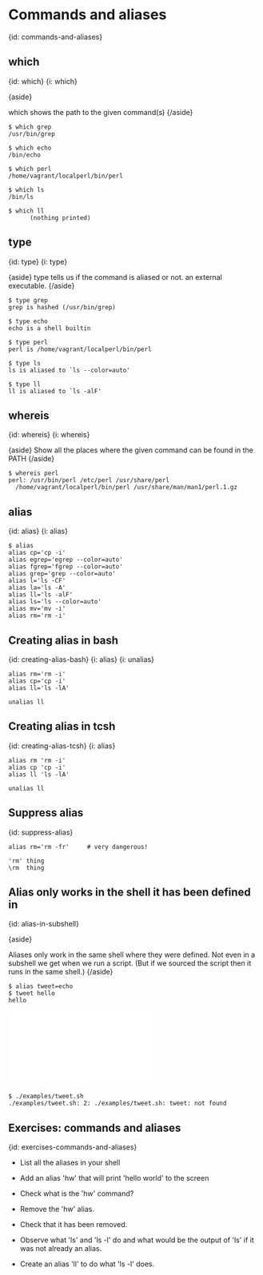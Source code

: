 # Commands and aliases
{id: commands-and-aliases}

## which
{id: which}
{i: which}

{aside}

which shows the path to the given command(s)
{/aside}

```
$ which grep
/usr/bin/grep

$ which echo
/bin/echo

$ which perl
/home/vagrant/localperl/bin/perl

$ which ls
/bin/ls

$ which ll
      (nothing printed)
```


## type
{id: type}
{i: type}

{aside}
type tells us if the command is aliased or not. an external executable.
{/aside}


```
$ type grep
grep is hashed (/usr/bin/grep)

$ type echo
echo is a shell builtin

$ type perl
perl is /home/vagrant/localperl/bin/perl

$ type ls
ls is aliased to `ls --color=auto'

$ type ll
ll is aliased to `ls -alF'
```


## whereis
{id: whereis}
{i: whereis}

{aside}
Show all the places where the given command can be found in the PATH
{/aside}


```
$ whereis perl
perl: /usr/bin/perl /etc/perl /usr/share/perl
  /home/vagrant/localperl/bin/perl /usr/share/man/man1/perl.1.gz
```


## alias
{id: alias}
{i: alias}

```
$ alias
alias cp='cp -i'
alias egrep='egrep --color=auto'
alias fgrep='fgrep --color=auto'
alias grep='grep --color=auto'
alias l='ls -CF'
alias la='ls -A'
alias ll='ls -alF'
alias ls='ls --color=auto'
alias mv='mv -i'
alias rm='rm -i'
```


## Creating alias in bash
{id: creating-alias-bash}
{i: alias}
{i: unalias}

```
alias rm='rm -i'
alias cp='cp -i'
alias ll='ls -lA'

unalias ll
```


## Creating alias in tcsh
{id: creating-alias-tcsh}
{i: alias}

```
alias rm 'rm -i'
alias cp 'cp -i'
alias ll 'ls -lA'

unalias ll
```


## Suppress alias
{id: suppress-alias}

```
alias rm='rm -fr'     # very dangerous!

'rm' thing
\rm  thing
```



## Alias only works in the shell it has been defined in
{id: alias-in-subshell}

{aside}

Aliases only work in the same shell where they were defined. Not even in a subshell
we get when we run a script. (But if we sourced the script then it runs in the same shell.)
{/aside}

```
$ alias tweet=echo
$ tweet hello
hello
```
![](examples/tweet.sh)

```
$ ./examples/tweet.sh 
./examples/tweet.sh: 2: ./examples/tweet.sh: tweet: not found
```


## Exercises: commands and aliases
{id: exercises-commands-and-aliases}

* List all the aliases in your shell
* Add an alias 'hw' that will print 'hello world' to the screen
* Check what is the 'hw' command?
* Remove the 'hw' alias.
* Check that it has been removed.


* Observe what 'ls' and 'ls -l' do and what would be the output of 'ls' if it was not already an alias.
* Create an alias 'll' to do what 'ls -l' does.




